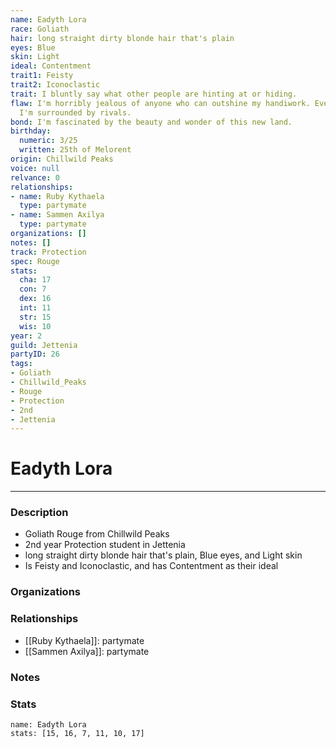 ```yaml
---
name: Eadyth Lora
race: Goliath
hair: long straight dirty blonde hair that's plain
eyes: Blue
skin: Light
ideal: Contentment
trait1: Feisty
trait2: Iconoclastic
trait: I bluntly say what other people are hinting at or hiding.
flaw: I'm horribly jealous of anyone who can outshine my handiwork. Everywhere I go,
  I'm surrounded by rivals.
bond: I'm fascinated by the beauty and wonder of this new land.
birthday:
  numeric: 3/25
  written: 25th of Melorent
origin: Chillwild Peaks
voice: null
relvance: 0
relationships:
- name: Ruby Kythaela
  type: partymate
- name: Sammen Axilya
  type: partymate
organizations: []
notes: []
track: Protection
spec: Rouge
stats:
  cha: 17
  con: 7
  dex: 16
  int: 11
  str: 15
  wis: 10
year: 2
guild: Jettenia
partyID: 26
tags:
- Goliath
- Chillwild_Peaks
- Rouge
- Protection
- 2nd
- Jettenia
---
```

# Eadyth Lora
---
### Description
- Goliath Rouge from Chillwild Peaks
- 2nd year Protection student in Jettenia
- long straight dirty blonde hair that's plain, Blue eyes, and Light skin
- Is Feisty and Iconoclastic, and has Contentment as their ideal

### Organizations

### Relationships
- [[Ruby Kythaela]]: partymate
- [[Sammen Axilya]]: partymate

### Notes

### Stats
```statblock
name: Eadyth Lora
stats: [15, 16, 7, 11, 10, 17]
```